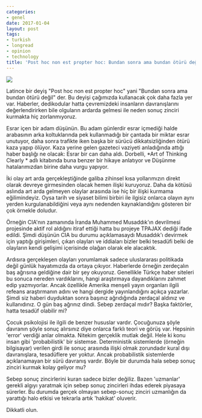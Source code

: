 ```yaml
---
categories:
- genel
date: 2017-01-04
layout: post
tags:
- turkish
- longread
- opinion
- technology
title: 'Post hoc non est propter hoc: Bundan sonra ama bundan ötürü değil'
---
```


![](/images/logic-300x203.png)

Latince bir deyiş "Post hoc non est propter hoc" yani "Bundan sonra ama bundan ötürü değil" der. Bu deyişi çağımızda kullanacak çok daha fazla yer var. Haberler, dedikodular hatta çevremizdeki insanların davranışlarını değerlendirirken bile olguların ardarda gelmesi ile neden sonuç zinciri kurmakta hiç zorlanmıyoruz.

Esrar içen bir adam düşünün. Bu adam günlerdir esrar içmediği halde arabasının arka koltuklarında pek kullanmadığı bir çantada bir miktar esrar unutuyor, daha sonra trafikte iken başka bir sürücü dikkatsizliğinden ötürü kaza yapıp ölüyor. Kaza yerine gelen gazeteci vaziyeti anladığında attığı haber başlığı ne olacak: Esrar bir can daha aldı. Dorbelli, \*Art of Thinking Clearly \* adlı kitabında buna benzer bir hikaye anlatıyor ve Düşünme hatalarımızdan birine daha vurgu yapıyor.

İki olay art arda gerçekleştiğinde galiba zihinsel kısa yollarımızın direkt olarak devreye girmesinden olacak hemen ilişki kuruyoruz. Daha da kötüsü aslında art arda gelmeyen olaylar arasında ise hiç bir ilişki kurmama eğilimindeyiz. Oysa tarih ve siyaset bilimi birbiri ile ilgisiz onlarca olayın aynı yerden kurgulanabildiğini veya aynı nedenden kaynaklandığını gösteren bir çok örnekle doludur.

Örneğin CIA'nın zamanında İranda Muhammed Musaddık'ın devrilmesi projesinde aktif rol aldığını itiraf ettiği hatta bu projeye TPAJAX dediği ifade edildi. Şimdi düşünün CIA bu durumu açıklamasaydı Musaddık'ı devirmek için yaptığı girişimleri, çıkan olayları ve iddiaları bizler belki tesadüfi belki de olayların kendi gelişimi içerisinde olağan olarak ele alacaktık.

Ardısıra gerçekleşen olayları yorumlamak sadece uluslararası politikada değil günlük hayatımızda da ortaya çıkıyor. Haberlerde örneğin zerdeçalın baş ağrısına geldiğine dair bir şey okuyoruz. Genellikle Türkçe haber siteleri bu sonuca nereden vardıklarını, hangi araştırmaya dayandıklarını zahmet edip yazmıyorlar. Ancak özellikle Amerika menşeli yayın organları ilgili refeans araştırmanın adını ve hangi dergide yayınlandığını açıkça yazarlar. Şimdi siz haberi duyduktan sonra başınız ağrıdığında zerdaçal aldınız ve kullanıdınız. O gün baş ağrınız dindi. Sebep zerdaçal mıdır? Başka faktörler, hatta tesadüf olabilir mi?

Çocuk psikolojisi ile ilgili de benzer hususlar vardır. Çocuğunuza şöyle davranın şöyle sonuç alırsınız diye onlarca farklı teori ve görüş var. Hepsinin 'error' verdiği anlar olmakta. Nitekim gerçeklik mutlak değil. Hele ki konu insan gibi 'probabilistik' bir sistemse. Deterministik sistemlerde (örneğin bilgisayar) verilen girdi ile sonuç arasında ilişki olmak zorundadır kural dışı davranışlara, tesadüflere yer yoktur. Ancak probabilistik sistemlerde açıklanamayan bir sürü davranış vardır. Böyle bir durumda hala sebep sonuç zinciri kurmak kolay geliyor mu?

Sebep sonuç zincirlerini kuran sadece bizler değiliz. Bazen 'uzmanlar' gerekli algıyı yaratmak için sebep sonuç zincirleri ihdas ederek piyasaya sürerler. Bu durumda gerçek olmayan sebep-sonuç zinciri uzmanlığın da yarattığı halo etkisi ve tekrarla artık 'hakikat' oluverir.

Dikkatli olun.
